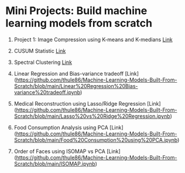 # Mini Projects: Build machine learning models from scratch

1. Project 1: Image Compression using K-means and K-medians
[Link](https://github.com/thule86/Machine-Learning-Models-Built-From-Scratch/blob/main/K-MEANS:%20Image%20compression%20.ipynb)

2. CUSUM Statistic 
[Link](https://github.com/thule86/Machine-Learning-Models-Built-From-Scratch/blob/main/CUSUM%20Statistic.ipynb)

3. Spectral Clustering
[Link](https://github.com/thule86/Machine-Learning-Models-Built-From-Scratch/blob/main/Spectral%20Clustering.ipynb)

4. Linear Regression and Bias-variance tradeoff
[Link] (https://github.com/thule86/Machine-Learning-Models-Built-From-Scratch/blob/main/Linear%20Regression%20Bias-variance%20tradeoff.ipynb)

5. Medical Reconstruction using Lasso/Ridge Regression
[Link] (https://github.com/thule86/Machine-Learning-Models-Built-From-Scratch/blob/main/Lasso%20vs%20Ridge%20Regression.ipynb)

6. Food Consumption Analysis using PCA
[Link] (https://github.com/thule86/Machine-Learning-Models-Built-From-Scratch/blob/main/Food%20Consumption%20using%20PCA.ipynb)

7. Order of Faces using ISOMAP vs PCA
[Link] (https://github.com/thule86/Machine-Learning-Models-Built-From-Scratch/blob/main/ISOMAP.ipynb)
